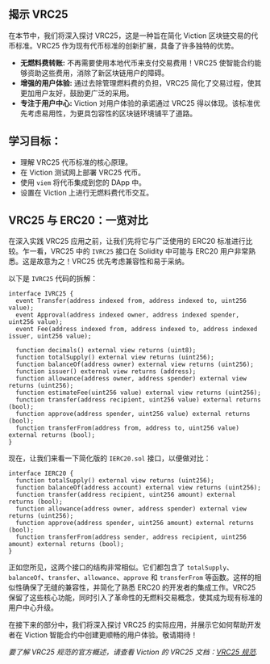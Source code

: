 ## 揭示 VRC25

在本节中，我们将深入探讨 VRC25，这是一种旨在简化 Viction 区块链交易的代币标准。VRC25 作为现有代币标准的创新扩展，具备了许多独特的优势。

* **无燃料费转账:** 不再需要使用本地代币来支付交易费用！VRC25 使智能合约能够资助这些费用，消除了新区块链用户的障碍。
* **增强的用户体验:** 通过去除管理燃料费的负担，VRC25 简化了交易过程，使其更加用户友好，鼓励更广泛的采用。
* **专注于用户中心:** Viction 对用户体验的承诺通过 VRC25 得以体现。该标准优先考虑易用性，为更具包容性的区块链环境铺平了道路。

## 学习目标：

* 理解 VRC25 代币标准的核心原理。
* 在 Viction 测试网上部署 VRC25 代币。
* 使用 `viem` 将代币集成到您的 DApp 中。
* 设置在 Viction 上进行无燃料费代币交互。

## VRC25 与 ERC20：一览对比

在深入实践 VRC25 应用之前，让我们先将它与广泛使用的 ERC20 标准进行比较。乍一看，VRC25 中的 `IVRC25` 接口在 Solidity 中可能与 ERC20 用户非常熟悉。这是故意为之！VRC25 优先考虑兼容性和易于采纳。

以下是 `IVRC25` 代码的拆解：

```solidity
interface IVRC25 {
  event Transfer(address indexed from, address indexed to, uint256 value);
  event Approval(address indexed owner, address indexed spender, uint256 value);
  event Fee(address indexed from, address indexed to, address indexed issuer, uint256 value);

  function decimals() external view returns (uint8);
  function totalSupply() external view returns (uint256);
  function balanceOf(address owner) external view returns (uint256);
  function issuer() external view returns (address);
  function allowance(address owner, address spender) external view returns (uint256);
  function estimateFee(uint256 value) external view returns (uint256);
  function transfer(address recipient, uint256 value) external returns (bool);
  function approve(address spender, uint256 value) external returns (bool);
  function transferFrom(address from, address to, uint256 value) external returns (bool);
}
```

现在，让我们来看一下简化版的 `IERC20.sol` 接口，以便做对比：

```solidity
interface IERC20 { 
  function totalSupply() external view returns (uint256); 
  function balanceOf(address account) external view returns (uint256); 
  function transfer(address recipient, uint256 amount) external returns (bool);
  function allowance(address owner, address spender) external view returns (uint256); 
  function approve(address spender, uint256 amount) external returns (bool);
  function transferFrom(address sender, address recipient, uint256 amount) external returns (bool); 
}
```

正如您所见，这两个接口的结构非常相似。它们都包含了 `totalSupply`、`balanceOf`、`transfer`、`allowance`、`approve` 和 `transferFrom` 等函数。这样的相似性确保了无缝的兼容性，并简化了熟悉 ERC20 的开发者的集成工作。VRC25 保留了这些核心功能，同时引入了革命性的无燃料交易概念，使其成为现有标准的用户中心升级。

在接下来的部分中，我们将深入探讨 VRC25 的实际应用，并展示它如何帮助开发者在 Viction 智能合约中创建更顺畅的用户体验。敬请期待！

*要了解 VRC25 规范的官方概述，请查看 Viction 的 VRC25 文档：[VRC25 规范](https://docs.viction.xyz/developer-guide/standards-and-specification/vrc25-specification).*